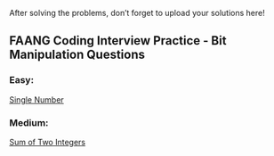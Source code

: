 After solving the problems, don’t forget to upload your solutions here!

## FAANG Coding Interview Practice - Bit Manipulation Questions

### Easy:
[Single Number](https://leetcode.com/problems/single-number/)

### Medium:
[Sum of Two Integers](https://leetcode.com/problems/sum-of-two-integers/description/)

